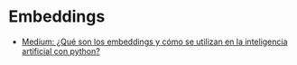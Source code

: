 # Embeddings

- [Medium: ¿Qué son los embeddings y cómo se utilizan en la inteligencia artificial con python?](https://gustavo-espindola.medium.com/qu%C3%A9-son-los-embeddings-y-c%C3%B3mo-se-utilizan-en-la-inteligencia-artificial-con-python-45b751ed86a5)

